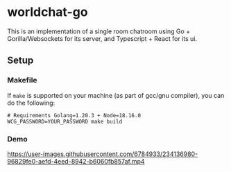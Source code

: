 # worldchat-go

This is an implementation of a single room chatroom using Go + Gorilla/Websockets for its server, and Typescript + React for its ui.

## Setup

### Makefile
If `make` is supported on your machine (as part of gcc/gnu compiler), you can do the following:
```
# Requirements Golang=1.20.3 + Node=18.16.0
WCG_PASSWORD=YOUR_PASSWORD make build
```

### Demo
https://user-images.githubusercontent.com/6784933/234136980-96829fe0-aefd-4eed-8942-b6060fb857af.mp4

